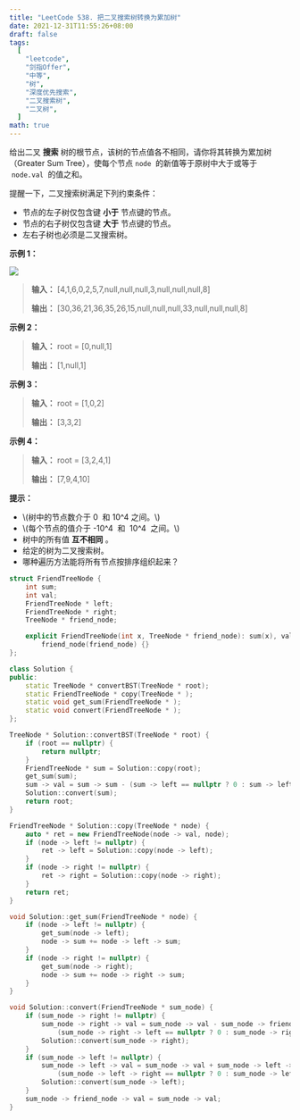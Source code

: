 ```yaml
---
title: "LeetCode 538. 把二叉搜索树转换为累加树"
date: 2021-12-31T11:55:26+08:00
draft: false
tags:
  [
    "leetcode",
    "剑指Offer",
    "中等",
    "树",
    "深度优先搜索",
    "二叉搜索树",
    "二叉树",
  ]
math: true
---
```


给出二叉 **搜索** 树的根节点，该树的节点值各不相同，请你将其转换为累加树（Greater Sum Tree），使每个节点 `node`  的新值等于原树中大于或等于  `node.val`  的值之和。

<!--more-->

提醒一下，二叉搜索树满足下列约束条件：

- 节点的左子树仅包含键 **小于** 节点键的节点。
- 节点的右子树仅包含键 **大于** 节点键的节点。
- 左右子树也必须是二叉搜索树。

**示例 1：**

**![](https://tategotoazarasi.github.io/images/tree.png)**

> **输入：** [4,1,6,0,2,5,7,null,null,null,3,null,null,null,8]
>
> **输出：** [30,36,21,36,35,26,15,null,null,null,33,null,null,null,8]

**示例 2：**

> **输入：** root = [0,null,1]
>
> **输出：** [1,null,1]

**示例 3：**

> **输入：** root = [1,0,2]
>
> **输出：** [3,3,2]

**示例 4：**

> **输入：** root = [3,2,4,1]
>
> **输出：** [7,9,4,10]

**提示：**

- \\(树中的节点数介于 0  和 10^4 之间。\\)
- \\(每个节点的值介于 -10^4  和  10^4  之间。\\)
- 树中的所有值 **互不相同** 。
- 给定的树为二叉搜索树。
- 哪种遍历方法能将所有节点按排序组织起来？

```cpp
struct FriendTreeNode {
    int sum;
    int val;
    FriendTreeNode * left;
    FriendTreeNode * right;
    TreeNode * friend_node;

    explicit FriendTreeNode(int x, TreeNode * friend_node): sum(x), val(0), left(nullptr), right(nullptr),
        friend_node(friend_node) {}
};

class Solution {
public:
    static TreeNode * convertBST(TreeNode * root);
    static FriendTreeNode * copy(TreeNode * );
    static void get_sum(FriendTreeNode * );
    static void convert(FriendTreeNode * );
};

TreeNode * Solution::convertBST(TreeNode * root) {
    if (root == nullptr) {
        return nullptr;
    }
    FriendTreeNode * sum = Solution::copy(root);
    get_sum(sum);
    sum -> val = sum -> sum - (sum -> left == nullptr ? 0 : sum -> left -> sum);
    Solution::convert(sum);
    return root;
}

FriendTreeNode * Solution::copy(TreeNode * node) {
    auto * ret = new FriendTreeNode(node -> val, node);
    if (node -> left != nullptr) {
        ret -> left = Solution::copy(node -> left);
    }
    if (node -> right != nullptr) {
        ret -> right = Solution::copy(node -> right);
    }
    return ret;
}

void Solution::get_sum(FriendTreeNode * node) {
    if (node -> left != nullptr) {
        get_sum(node -> left);
        node -> sum += node -> left -> sum;
    }
    if (node -> right != nullptr) {
        get_sum(node -> right);
        node -> sum += node -> right -> sum;
    }
}

void Solution::convert(FriendTreeNode * sum_node) {
    if (sum_node -> right != nullptr) {
        sum_node -> right -> val = sum_node -> val - sum_node -> friend_node -> val -
            (sum_node -> right -> left == nullptr ? 0 : sum_node -> right -> left -> sum);
        Solution::convert(sum_node -> right);
    }
    if (sum_node -> left != nullptr) {
        sum_node -> left -> val = sum_node -> val + sum_node -> left -> friend_node -> val +
            (sum_node -> left -> right == nullptr ? 0 : sum_node -> left -> right -> sum);
        Solution::convert(sum_node -> left);
    }
    sum_node -> friend_node -> val = sum_node -> val;
}
```
